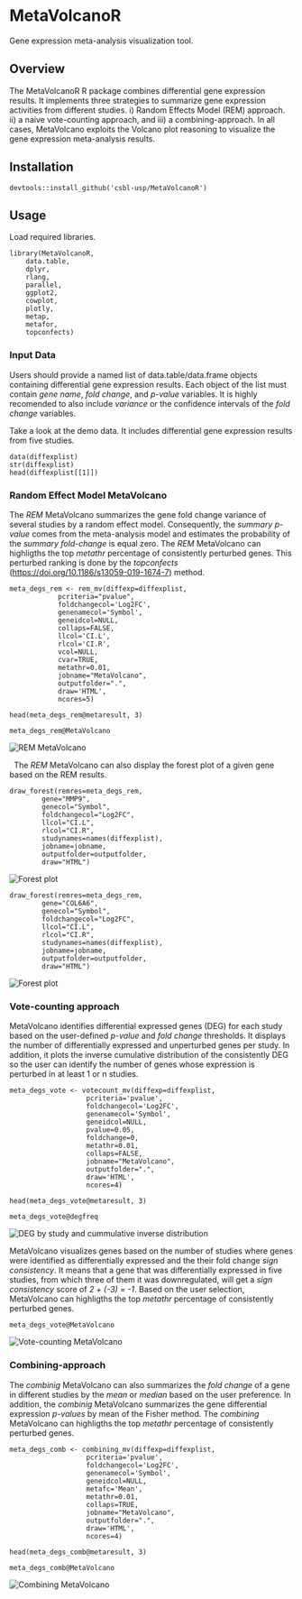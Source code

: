 # MetaVolcanoR

Gene expression meta-analysis visualization tool.

## Overview

The MetaVolcanoR R package combines differential gene expression results. 
It implements three strategies to summarize gene expression activities from 
different studies. i) Random Effects Model (REM) approach. ii) a naive 
vote-counting approach, and iii) a combining-approach. In all cases, 
MetaVolcano exploits the Volcano plot reasoning to visualize the gene 
expression meta-analysis results.

## Installation
```
devtools::install_github('csbl-usp/MetaVolcanoR')
```

## Usage
Load required libraries.

```
library(MetaVolcanoR,
	data.table,
	dplyr,
	rlang,
	parallel,
	ggplot2,
	cowplot,
	plotly,
	metap,
	metafor,
	topconfects) 
```

### Input Data

Users should provide a named list of data.table/data.frame objects containing 
differential gene expression results. Each object of the list must contain 
*gene name*, *fold change*, and *p-value* variables. It is highly recomended 
to also include *variance* or the confidence intervals of the *fold change* 
variables. 

Take a look at the demo data. It includes differential gene expression results
from five studies. 

```
data(diffexplist)
str(diffexplist)
head(diffexplist[[1]])
```

### Random Effect Model MetaVolcano

The *REM* MetaVolcano summarizes the gene fold change variance of several
studies by a random effect model. Consequently, the *summary p-value* comes
from the meta-analysis model and estimates the probability of the *summary 
fold-change* is equal zero. The *REM* MetaVolcano can highligths the top
*metathr* percentage of consistently perturbed genes. This perturbed ranking
is done by the *topconfects* (https://doi.org/10.1186/s13059-019-1674-7) method.


```
meta_degs_rem <- rem_mv(diffexp=diffexplist,
			pcriteria="pvalue",
			foldchangecol='Log2FC', 
			genenamecol='Symbol',
			geneidcol=NULL,
			collaps=FALSE,
			llcol='CI.L',
			rlcol='CI.R',
			vcol=NULL, 
			cvar=TRUE,
			metathr=0.01,
			jobname="MetaVolcano",
			outputfolder=".", 
			draw='HTML',
			ncores=5)

head(meta_degs_rem@metaresult, 3)

meta_degs_rem@MetaVolcano
```
![REM MetaVolcano](https://github.com/csbl-usp/MetaVolcanoR/blob/master/REM_MV.png)

&nbsp;
The *REM* MetaVolcano can also display the forest plot of a given gene based 
on the REM results.

```
draw_forest(remres=meta_degs_rem,
	    gene="MMP9",
	    genecol="Symbol", 
	    foldchangecol="Log2FC",
	    llcol="CI.L", 
	    rlcol="CI.R",
	    studynames=names(diffexplist),
	    jobname=jobname,
	    outputfolder=outputfolder,
	    draw="HTML")

```
![Forest plot](https://github.com/csbl-usp/MetaVolcanoR/blob/master/MMP9_forestplot.png)


```
draw_forest(remres=meta_degs_rem,
	    gene="COL6A6",
	    genecol="Symbol", 
	    foldchangecol="Log2FC",
	    llcol="CI.L", 
	    rlcol="CI.R",
	    studynames=names(diffexplist),
	    jobname=jobname,
	    outputfolder=outputfolder,
	    draw="HTML")

```
![Forest plot](https://github.com/csbl-usp/MetaVolcanoR/blob/master/COL6A6_forestplot.png)


### Vote-counting approach

MetaVolcano identifies differential expressed genes (DEG) for each study based 
on the user-defined *p-value* and *fold change* thresholds. It displays the 
number of differentially expressed and unperturbed genes per study. In addition,
it plots the inverse cumulative distribution of the consistently DEG so the
user can identify the number of genes whose expression is perturbed in at 
least 1 or n studies.

```
meta_degs_vote <- votecount_mv(diffexp=diffexplist,
			       pcriteria='pvalue',
			       foldchangecol='Log2FC',
			       genenamecol='Symbol',
			       geneidcol=NULL,
			       pvalue=0.05,
			       foldchange=0, 
			       metathr=0.01,
			       collaps=FALSE,
			       jobname="MetaVolcano", 
			       outputfolder=".",
			       draw='HTML',
			       ncores=4)

head(meta_degs_vote@metaresult, 3)

meta_degs_vote@degfreq

```
![DEG by study and cummulative inverse distribution](https://github.com/csbl-usp/MetaVolcanoR/blob/master/deg_bt_study.png)

MetaVolcano visualizes genes based on the number of studies where genes were
identified as differentially expressed and the their fold change *sign 
consistency*. It means that a gene that was differentially expressed in five 
studies, from which three of them it was downregulated, will get a *sign 
consistency* score of *2 + (-3) = -1*. Based on the user selection, MetaVolcano
can highligths the top *metathr* percentage of consistently perturbed genes.

```
meta_degs_vote@MetaVolcano
```

![Vote-counting MetaVolcano](https://github.com/csbl-usp/MetaVolcanoR/blob/master/votecounting_MV.png)

### Combining-approach 

The *combinig* MetaVolcano can also summarizes the *fold change* of a gene in
different studies by the *mean* or *median* based on the user preference. In
addition, the *combinig* MetaVolcano summarizes the gene differential
expression *p-values* by mean of the Fisher method. The *combining* MetaVolcano
can highligths the top *metathr* percentage of consistently perturbed genes.


```
meta_degs_comb <- combining_mv(diffexp=diffexplist,
			       pcriteria='pvalue', 
			       foldchangecol='Log2FC',
			       genenamecol='Symbol',
			       geneidcol=NULL,
			       metafc='Mean',
			       metathr=0.01, 
			       collaps=TRUE,
			       jobname="MetaVolcano",
			       outputfolder=".",
			       draw='HTML',
			       ncores=4)

head(meta_degs_comb@metaresult, 3)

meta_degs_comb@MetaVolcano

```
![Combining MetaVolcano](https://github.com/csbl-usp/MetaVolcanoR/blob/master/combining_MV.png)

